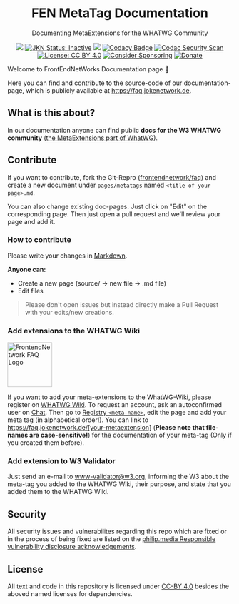 <p align="center">
 <h1 align="center">FEN MetaTag Documentation</h1>
 <p align="center">Documenting MetaExtensions for the WHATWG Community</p>
</p>
  <p align="center">
	<a href="https://app.fossa.com/projects/git%2Bgithub.com%2FJokeNetwork%2Ffaq?ref=badge_shield" alt="FOSSA Status"><img src="https://app.fossa.com/api/projects/git%2Bgithub.com%2FJokeNetwork%2Ffaq.svg?type=small"/></a>
	<a href="https://jokenetwork.de/badges"><img alt="JKN Status: Inactive" src="https://jokenetwork.de/assets/img/gitstatus/inactive.svg"></a>
	<a href="https://codeclimate.com/github/JokeNetwork/faq/maintainability"><img src="https://api.codeclimate.com/v1/badges/471a4451f5f942ebadc3/maintainability" /></a>
	<a href="https://www.codacy.com/gh/JokeNetwork/faq/dashboard?utm_source=github.com&amp;utm_medium=referral&amp;utm_content=JokeNetwork/faq&amp;utm_campaign=Badge_Grade"><img src="https://app.codacy.com/project/badge/Grade/289e5f20012c427283981741b1402da9" alt="Codacy Badge"></a>
    <a href="https://github.com/JokeNetwork/faq/actions/workflows/codacy-analysis.yml"><img alt="Codac Security Scan" src="https://github.com/JokeNetwork/faq/actions/workflows/codacy-analysis.yml/badge.svg"></a>
	<a href="https://creativecommons.org/licenses/by/4.0/"><img src="https://img.shields.io/badge/License-CC%20BY%204.0-lightgrey.svg" alt="License: CC BY 4.0"></a>
	<a href="https://github.com/sponsors/philipbrembeck"><img src="https://img.shields.io/badge/Sponsor-white.svg?logo=githubsponsors" alt="Consider Sponsoring"></a>
	<a href="https://www.paypal.com/donate?hosted_button_id=N4F7DAQH7ET2G"><img src="https://img.shields.io/badge/Donate-blue.svg?logo=paypal" alt="Donate"></a>
  </p>

Welcome to FrontEndNetWorks Documentation page 🥳

Here you can find and contribute to the source-code of our documentation-page, which is publicly available at <https://faq.jokenetwork.de>.

## What is this about?

In our documentation anyone can find public **docs for the W3 WHATWG community** ([the MetaExtensions part of WhatWG](https://wiki.whatwg.org/wiki/MetaExtensions)).

## Contribute

If you want to contribute, fork the Git-Repro ([frontendnetwork/faq](https://github.com/frontendnetwork/faq)) and create a new document under `pages/metatags` named `<title of your page>.md`.

You can also change existing doc-pages. Just click on "Edit" on the corresponding page.
Then just open a pull request and we'll review your page and add it.

### How to contribute

Please write your changes in [Markdown](https://www.markdownguide.org). 

**Anyone can:**

- Create a new page (source/ → new file → .md file)
- Edit files


> Please don't open issues but instead directly make a Pull Request with your edits/new creations.

### Add extensions to the WHATWG Wiki

<img width="100px" src="img/logo_alt.svg" align="center" alt="FrontendNetwork FAQ Logo">

If you want to add your meta-extensions to the WhatWG-Wiki, please register on [WHATWG Wiki](https://wiki.whatwg.org/). To request an account, ask an autoconfirmed user on [Chat](https://whatwg.org/chat). Then go to [Registry `<meta name>`](https://wiki.whatwg.org/wiki/MetaExtensions), edit the page and add your meta tag (in alphabetical order!).
You can link to https://faq.jokenetwork.de/[your-metaextension] (**Please note that file-names are case-sensitive!**) for the documentation of your meta-tag (Only if you created them before).

### Add extension to W3 Validator 

Just send an e-mail to [www-validator@w3.org](mailto:www-validator@w3.org), informing the W3 about the meta-tag you added to the WHATWG Wiki, their purpose, and state that you added them to the WHATWG Wiki.

## Security
All security issues and vulnerabilites regarding this repo which are fixed or in the process of being fixed are listed on the [philip.media Responsible vulnerability disclosure acknowledgements](https://philip-media.github.io/security-policy/Acknowledgments.html). 

## License

All text and code in this repository is licensed under [CC-BY 4.0](https://creativecommons.org/licenses/by/4.0/) besides the aboved named licenses for dependencies.
